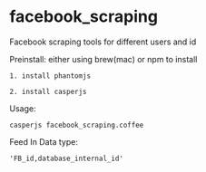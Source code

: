 facebook_scraping
=================

Facebook scraping tools for different users and id

Preinstall: either using brew(mac) or npm to install

	1. install phantomjs

	2. install casperjs

Usage:

	casperjs facebook_scraping.coffee

Feed In Data type:

	'FB_id,database_internal_id'

